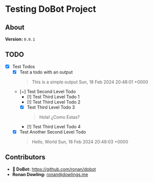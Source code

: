 # Testing DoBot Project

## About

**Version:** `0.0.1`

## TODO

- [x] Test Todos
  - [x] Test a todo with an output
    > This is a simple output Sun, 18 Feb 2024 20:48:01 +0000
  - [~] Test Second Level Todo
    - [!] Test Third Level Todo 1
    - [!] Test Third Level Todo 2
    - [x] Test Third Level Todo 3
      > Hola!
      > ¿Como Estas?
    - [!] Test Third Level Todo 4
  - [x] Test Another Second Level Todo
    > Hello, World Sun, 18 Feb 2024 20:48:03 +0000

## Contributors

- **🤖 DoBot:** <https://github.com/ronan/dobot>
- **Ronan Dowling:** <ronan@dowlings.me>
